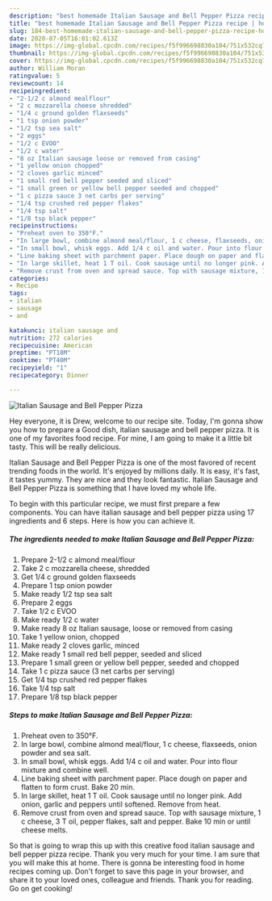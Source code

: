 ```yaml
---
description: "best homemade Italian Sausage and Bell Pepper Pizza recipe | how to cook Italian Sausage and Bell Pepper Pizza"
title: "best homemade Italian Sausage and Bell Pepper Pizza recipe | how to cook Italian Sausage and Bell Pepper Pizza"
slug: 184-best-homemade-italian-sausage-and-bell-pepper-pizza-recipe-how-to-cook-italian-sausage-and-bell-pepper-pizza
date: 2020-07-05T16:01:02.613Z
image: https://img-global.cpcdn.com/recipes/f5f996698830a104/751x532cq70/italian-sausage-and-bell-pepper-pizza-recipe-main-photo.jpg
thumbnail: https://img-global.cpcdn.com/recipes/f5f996698830a104/751x532cq70/italian-sausage-and-bell-pepper-pizza-recipe-main-photo.jpg
cover: https://img-global.cpcdn.com/recipes/f5f996698830a104/751x532cq70/italian-sausage-and-bell-pepper-pizza-recipe-main-photo.jpg
author: William Moran
ratingvalue: 5
reviewcount: 14
recipeingredient:
- "2-1/2 c almond mealflour"
- "2 c mozzarella cheese shredded"
- "1/4 c ground golden flaxseeds"
- "1 tsp onion powder"
- "1/2 tsp sea salt"
- "2 eggs"
- "1/2 c EVOO"
- "1/2 c water"
- "8 oz Italian sausage loose or removed from casing"
- "1 yellow onion chopped"
- "2 cloves garlic minced"
- "1 small red bell pepper seeded and sliced"
- "1 small green or yellow bell pepper seeded and chopped"
- "1 c pizza sauce 3 net carbs per serving"
- "1/4 tsp crushed red pepper flakes"
- "1/4 tsp salt"
- "1/8 tsp black pepper"
recipeinstructions:
- "Preheat oven to 350°F."
- "In large bowl, combine almond meal/flour, 1 c cheese, flaxseeds, onion powder and sea salt."
- "In small bowl, whisk eggs. Add 1/4 c oil and water. Pour into flour mixture and combine well."
- "Line baking sheet with parchment paper. Place dough on paper and flatten to form crust. Bake 20 min."
- "In large skillet, heat 1 T oil. Cook sausage until no longer pink. Add onion, garlic and peppers until softened. Remove from heat."
- "Remove crust from oven and spread sauce. Top with sausage mixture, 1 c cheese, 3 T oil, pepper flakes, salt and pepper. Bake 10 min or until cheese melts."
categories:
- Recipe
tags:
- italian
- sausage
- and

katakunci: italian sausage and 
nutrition: 272 calories
recipecuisine: American
preptime: "PT18M"
cooktime: "PT40M"
recipeyield: "1"
recipecategory: Dinner

---
```



![Italian Sausage and Bell Pepper Pizza](https://img-global.cpcdn.com/recipes/f5f996698830a104/751x532cq70/italian-sausage-and-bell-pepper-pizza-recipe-main-photo.jpg)

Hey everyone, it is Drew, welcome to our recipe site. Today, I'm gonna show you how to prepare a Good dish, italian sausage and bell pepper pizza. It is one of my favorites food recipe. For mine, I am going to make it a little bit tasty. This will be really delicious.

Italian Sausage and Bell Pepper Pizza is one of the most favored of recent trending foods in the world. It's enjoyed by millions daily. It is easy, it's fast, it tastes yummy. They are nice and they look fantastic. Italian Sausage and Bell Pepper Pizza is something that I have loved my whole life.




To begin with this particular recipe, we must first prepare a few components. You can have italian sausage and bell pepper pizza using 17 ingredients and 6 steps. Here is how you can achieve it.

<!--inarticleads1-->

##### The ingredients needed to make Italian Sausage and Bell Pepper Pizza:

1. Prepare 2-1/2 c almond meal/flour
1. Take 2 c mozzarella cheese, shredded
1. Get 1/4 c ground golden flaxseeds
1. Prepare 1 tsp onion powder
1. Make ready 1/2 tsp sea salt
1. Prepare 2 eggs
1. Take 1/2 c EVOO
1. Make ready 1/2 c water
1. Make ready 8 oz Italian sausage, loose or removed from casing
1. Take 1 yellow onion, chopped
1. Make ready 2 cloves garlic, minced
1. Make ready 1 small red bell pepper, seeded and sliced
1. Prepare 1 small green or yellow bell pepper, seeded and chopped
1. Take 1 c pizza sauce (3 net carbs per serving)
1. Get 1/4 tsp crushed red pepper flakes
1. Take 1/4 tsp salt
1. Prepare 1/8 tsp black pepper




<!--inarticleads2-->

##### Steps to make Italian Sausage and Bell Pepper Pizza:

1. Preheat oven to 350°F.
1. In large bowl, combine almond meal/flour, 1 c cheese, flaxseeds, onion powder and sea salt.
1. In small bowl, whisk eggs. Add 1/4 c oil and water. Pour into flour mixture and combine well.
1. Line baking sheet with parchment paper. Place dough on paper and flatten to form crust. Bake 20 min.
1. In large skillet, heat 1 T oil. Cook sausage until no longer pink. Add onion, garlic and peppers until softened. Remove from heat.
1. Remove crust from oven and spread sauce. Top with sausage mixture, 1 c cheese, 3 T oil, pepper flakes, salt and pepper. Bake 10 min or until cheese melts.




So that is going to wrap this up with this creative food italian sausage and bell pepper pizza recipe. Thank you very much for your time. I am sure that you will make this at home. There is gonna be interesting food in home recipes coming up. Don't forget to save this page in your browser, and share it to your loved ones, colleague and friends. Thank you for reading. Go on get cooking!
